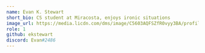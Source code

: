 ```yaml
---
name: Evan K. Stewart
short_bio: CS student at Miracosta, enjoys ironic situations
image_url: https://media.licdn.com/dms/image/C5603AQFSZfR0vyy3BA/profile-displayphoto-shrink_200_200/0?e=1546473600&v=beta&t=SN6k359_5B_N2tKGd0k9ciP0ydawf43BS_HM43FUK3U
role: 1
github: ekstewart
discord: Evan#2486
---
```


